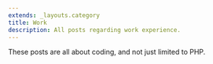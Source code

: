 ```yaml
---
extends: _layouts.category
title: Work
description: All posts regarding work experience.
---
```


These posts are all about coding, and not just limited to PHP.
